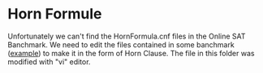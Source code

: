 # Horn Formule
Unfortunately we can't find the HornFormula.cnf files in the Online SAT Banchmark. We need to edit the files contained in some banchmark ([example](http://www.cs.ubc.ca/~hoos/SATLIB/benchm.html)) to make it in the form of Horn Clause.
The file in this folder was modified with "vi" editor.
